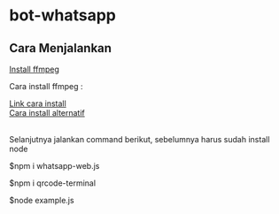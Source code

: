 # bot-whatsapp
<h2>Cara Menjalankan</h2>
<a href ="https://ffmpeg.org/download.html">Install ffmpeg</a>
<br>
<p>Cara install ffmpeg : </p>
<a href ="https://id.wikihow.com/Memasang-FFmpeg-pada-Windows">Link cara install</a><br>
<a href ="https://www.geeksforgeeks.org/how-to-install-ffmpeg-on-windows/">Cara install alternatif</a>
<br>
<br>
<p>Selanjutnya jalankan command berikut, sebelumnya harus sudah install node</p>
<p>$npm i whatsapp-web.js</p>
<p>$npm i qrcode-terminal</p>
<p>$node example.js</p>
